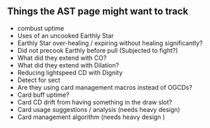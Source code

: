 ## Things the AST page might want to track

* combust uptime
* Uses of an uncooked Earthly Star
* Earthly Star over-healing / expiring without healing significantly?
* Did not precook Earthly before pull (Subjected to fight?)
* What did they extend with CO? 
* What did they extend with Dilation?
* Reducing lightspeed CD with Dignity
* Detect for sect
* Are they using card management macros instead of OGCDs?
* Card buff uptime?
* Card CD drift from having something in the draw slot?
* Card usage suggestions / analysis (needs heavy design) 
* Card management algorithm (needs heavy design ) 